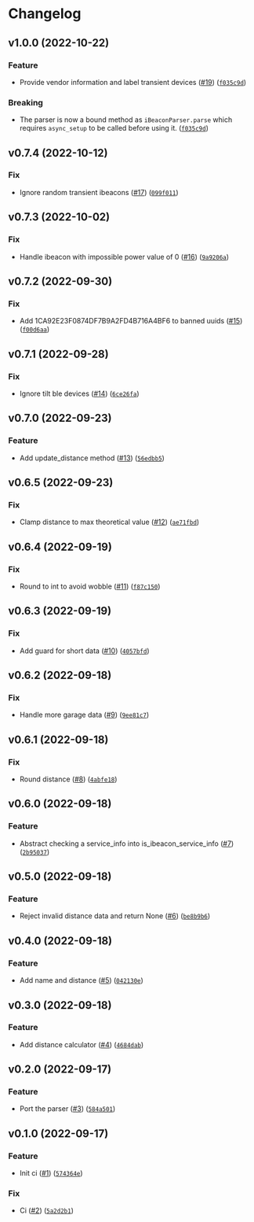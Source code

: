 # Changelog

<!--next-version-placeholder-->

## v1.0.0 (2022-10-22)
### Feature
* Provide vendor information and label transient devices ([#19](https://github.com/Bluetooth-Devices/ibeacon-ble/issues/19)) ([`f035c9d`](https://github.com/Bluetooth-Devices/ibeacon-ble/commit/f035c9d00618e95fc23d1d50f376b476437d153c))

### Breaking
* The parser is now a bound method as `iBeaconParser.parse` which requires `async_setup` to be called before using it.  ([`f035c9d`](https://github.com/Bluetooth-Devices/ibeacon-ble/commit/f035c9d00618e95fc23d1d50f376b476437d153c))

## v0.7.4 (2022-10-12)
### Fix
* Ignore random transient ibeacons ([#17](https://github.com/Bluetooth-Devices/ibeacon-ble/issues/17)) ([`099f011`](https://github.com/Bluetooth-Devices/ibeacon-ble/commit/099f01186e5dbfaf827cd999ddd609c4fc341bff))

## v0.7.3 (2022-10-02)
### Fix
* Handle ibeacon with impossible power value of 0 ([#16](https://github.com/Bluetooth-Devices/ibeacon-ble/issues/16)) ([`9a9206a`](https://github.com/Bluetooth-Devices/ibeacon-ble/commit/9a9206a5db1c843ae227ba7bdc08d2618dee6e86))

## v0.7.2 (2022-09-30)
### Fix
* Add 1CA92E23F0874DF7B9A2FD4B716A4BF6 to banned uuids ([#15](https://github.com/Bluetooth-Devices/ibeacon-ble/issues/15)) ([`f00d6aa`](https://github.com/Bluetooth-Devices/ibeacon-ble/commit/f00d6aa4a35767675598fad4acccd6248b778e24))

## v0.7.1 (2022-09-28)
### Fix
* Ignore tilt ble devices ([#14](https://github.com/Bluetooth-Devices/ibeacon-ble/issues/14)) ([`6ce26fa`](https://github.com/Bluetooth-Devices/ibeacon-ble/commit/6ce26faa04eafa187b34b0478b66180c99d12c71))

## v0.7.0 (2022-09-23)
### Feature
* Add update_distance method ([#13](https://github.com/Bluetooth-Devices/ibeacon-ble/issues/13)) ([`56edbb5`](https://github.com/Bluetooth-Devices/ibeacon-ble/commit/56edbb50569406fc5bf609acb0b8b01bf430ad58))

## v0.6.5 (2022-09-23)
### Fix
* Clamp distance to max theoretical value ([#12](https://github.com/Bluetooth-Devices/ibeacon-ble/issues/12)) ([`ae71fbd`](https://github.com/Bluetooth-Devices/ibeacon-ble/commit/ae71fbdebba18f0fbaf1dcdf6db135eb6e86edc2))

## v0.6.4 (2022-09-19)
### Fix
* Round to int to avoid wobble ([#11](https://github.com/Bluetooth-Devices/ibeacon-ble/issues/11)) ([`f87c150`](https://github.com/Bluetooth-Devices/ibeacon-ble/commit/f87c15078c5d03bb0ce9f336e59dd5f0ec1ff93d))

## v0.6.3 (2022-09-19)
### Fix
* Add guard for short data ([#10](https://github.com/Bluetooth-Devices/ibeacon-ble/issues/10)) ([`4057bfd`](https://github.com/Bluetooth-Devices/ibeacon-ble/commit/4057bfd4d7cf22b29256f0416e379b45b2cec953))

## v0.6.2 (2022-09-18)
### Fix
* Handle more garage data ([#9](https://github.com/Bluetooth-Devices/ibeacon-ble/issues/9)) ([`9ee81c7`](https://github.com/Bluetooth-Devices/ibeacon-ble/commit/9ee81c7ffed6dd0877116f95c6f5f9879a453910))

## v0.6.1 (2022-09-18)
### Fix
* Round distance ([#8](https://github.com/Bluetooth-Devices/ibeacon-ble/issues/8)) ([`4abfe18`](https://github.com/Bluetooth-Devices/ibeacon-ble/commit/4abfe18c7486db36dc061c0955b1e1b82e384fb7))

## v0.6.0 (2022-09-18)
### Feature
* Abstract checking a service_info into is_ibeacon_service_info ([#7](https://github.com/Bluetooth-Devices/ibeacon-ble/issues/7)) ([`2b95037`](https://github.com/Bluetooth-Devices/ibeacon-ble/commit/2b950373a790372ac1f49b297f9f3ff27f85a38b))

## v0.5.0 (2022-09-18)
### Feature
* Reject invalid distance data and return None ([#6](https://github.com/Bluetooth-Devices/ibeacon-ble/issues/6)) ([`be8b9b6`](https://github.com/Bluetooth-Devices/ibeacon-ble/commit/be8b9b67e07bbb3f5bc82103f196392f663388e3))

## v0.4.0 (2022-09-18)
### Feature
* Add name and distance ([#5](https://github.com/Bluetooth-Devices/ibeacon-ble/issues/5)) ([`042130e`](https://github.com/Bluetooth-Devices/ibeacon-ble/commit/042130e0d2bdc0cdc226901eb88fe89e7a4bdd73))

## v0.3.0 (2022-09-18)
### Feature
* Add distance calculator ([#4](https://github.com/Bluetooth-Devices/ibeacon-ble/issues/4)) ([`4684dab`](https://github.com/Bluetooth-Devices/ibeacon-ble/commit/4684dabf2bf83ddee83227ea9b299a85aadb74ac))

## v0.2.0 (2022-09-17)
### Feature
* Port the parser ([#3](https://github.com/Bluetooth-Devices/ibeacon-ble/issues/3)) ([`584a501`](https://github.com/Bluetooth-Devices/ibeacon-ble/commit/584a501a733a085a658b7689b4987b7e9e796646))

## v0.1.0 (2022-09-17)
### Feature
* Init ci ([#1](https://github.com/Bluetooth-Devices/ibeacon-ble/issues/1)) ([`574364e`](https://github.com/Bluetooth-Devices/ibeacon-ble/commit/574364eb471d4fb86a82ef58c278690851996c9a))

### Fix
* Ci ([#2](https://github.com/Bluetooth-Devices/ibeacon-ble/issues/2)) ([`5a2d2b1`](https://github.com/Bluetooth-Devices/ibeacon-ble/commit/5a2d2b1110aa189098ad42fa04f03a150d598c67))

